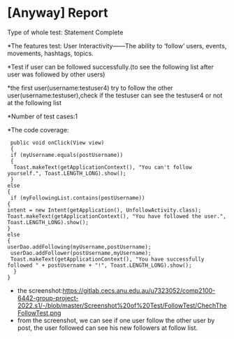 # [Anyway] Report

Type of whole test: Statement Complete


*The features test: User Interactivity——The ability to ‘follow’ users, events, movements, hashtags, topics.


*Test if user can be followed successfully.(to see the following list after user was followed by other users)

*the first user(username:testuser4) try to follow the other user(username:testuser),check if the testuser can see the testuser4 or not at the following list

*Number of test cases:1

*The code coverage:

     public void onClick(View view) 
     {
     if (myUsername.equals(postUsername))
     {
      Toast.makeText(getApplicationContext(), "You can't follow yourself.", Toast.LENGTH_LONG).show();
     } 
    else 
    { 
     if (myFollowingList.contains(postUsername)) 
    {
    intent = new Intent(getApplication(), UnfollowActivity.class);
    Toast.makeText(getApplicationContext(), "You have followed the user.", Toast.LENGTH_LONG).show();
    } 
    else 
    {
    userDao.addFollowing(myUsername,postUsername);
     userDao.addFollower(postUsername,myUsername);
     Toast.makeText(getApplicationContext(), "You have successfully followed " + postUsername + "!", Toast.LENGTH_LONG).show();
      }
    }

            

* the screenshot:https://gitlab.cecs.anu.edu.au/u7323052/comp2100-6442-group-project-2022.s1/-/blob/master/Screenshot%20of%20Test/FollowTest/ChechTheFollowTest.png
* from the screenshot, we can see if one user follow the other user by post, the user followed can see his new followers at follow list.








